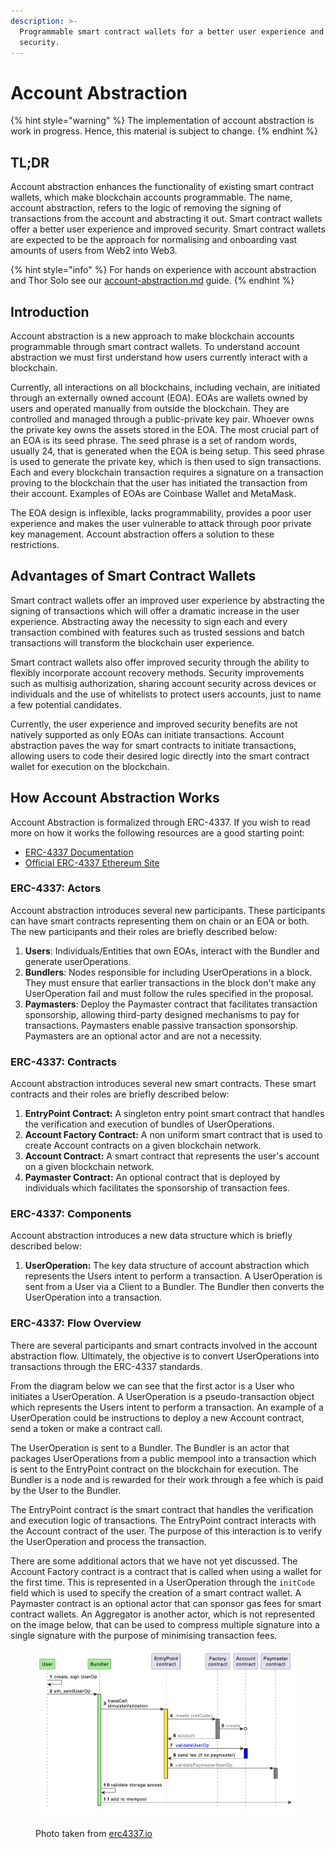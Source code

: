 ```yaml
---
description: >-
  Programmable smart contract wallets for a better user experience and improved
  security.
---
```


# Account Abstraction

{% hint style="warning" %}
The implementation of account abstraction is work in progress. Hence, this material is subject to change.
{% endhint %}

## TL;DR

Account abstraction enhances the functionality of existing smart contract wallets, which make blockchain accounts programmable. The name, account abstraction, refers to the logic of removing the signing of transactions from the account and abstracting it out. Smart contract wallets offer a better user experience and improved security. Smart contract wallets are expected to be the approach for normalising and onboarding vast amounts of users from Web2 into Web3.

{% hint style="info" %}
For hands on experience with account abstraction and Thor Solo see our [account-abstraction.md](../../start-building/account-abstraction.md "mention") guide.
{% endhint %}

## Introduction

Account abstraction is a new approach to make blockchain accounts programmable through smart contract wallets. To understand account abstraction we must first understand how users currently interact with a blockchain.

Currently, all interactions on all blockchains, including vechain, are initiated through an externally owned account (EOA). EOAs are wallets owned by users and operated manually from outside the blockchain. They are controlled and managed through a public-private key pair. Whoever owns the private key owns the assets stored in the EOA. The most crucial part of an EOA is its seed phrase. The seed phrase is a set of random words, usually 24, that is generated when the EOA is being setup. This seed phrase is used to generate the private key, which is then used to sign transactions. Each and every blockchain transaction requires a signature on a transaction proving to the blockchain that the user has initiated the transaction from their account. Examples of EOAs are Coinbase Wallet and MetaMask.

The EOA design is inflexible, lacks programmability, provides a poor user experience and makes the user vulnerable to attack through poor private key management. Account abstraction offers a solution to these restrictions.

## Advantages of Smart Contract Wallets

Smart contract wallets offer an improved user experience by abstracting the signing of transactions which will offer a dramatic increase in the user experience. Abstracting away the necessity to sign each and every transaction combined with features such as trusted sessions and batch transactions will transform the blockchain user experience.

Smart contract wallets also offer improved security through the ability to flexibly incorporate account recovery methods. Security improvements such as multisig authorization, sharing account security across devices or individuals and the use of whitelists to protect users accounts, just to name a few potential candidates.

Currently, the user experience and improved security benefits are not natively supported as only EOAs can initiate transactions. Account abstraction paves the way for smart contracts to initiate transactions, allowing users to code their desired logic directly into the smart contract wallet for execution on the blockchain.

## How Account Abstraction Works

Account Abstraction is formalized through ERC-4337. If you wish to read more on how it works the following resources are a good starting point:

* [ERC-4337 Documentation](https://www.erc4337.io/docs)
* [Official ERC-4337 Ethereum Site](https://eips.ethereum.org/EIPS/eip-4337)

### ERC-4337: Actors

Account abstraction introduces several new participants. These participants can have smart contracts representing them on chain or an EOA or both. The new participants and their roles are briefly described below:

1. **Users**: Individuals/Entities that own EOAs, interact with the Bundler and generate userOperations.
2. **Bundlers**: Nodes responsible for including UserOperations in a block. They must ensure that earlier transactions in the block don't make any UserOperation fail and must follow the rules specified in the proposal.
3. **Paymasters**: Deploy the Paymaster contract that facilitates transaction sponsorship, allowing third-party designed mechanisms to pay for transactions. Paymasters enable passive transaction sponsorship. Paymasters are an optional actor and are not a necessity.

### ERC-4337: Contracts

Account abstraction introduces several new smart contracts. These smart contracts and their roles are briefly described below:

1. **EntryPoint Contract:** A singleton entry point smart contract that handles the verification and execution of bundles of UserOperations.
2. **Account Factory Contract:** A non uniform smart contract that is used to create Account contracts on a given blockchain network.
3. **Account Contract:** A smart contract that represents the user's account on a given blockchain network.
4. **Paymaster Contract:** An optional contract that is deployed by individuals which facilitates the sponsorship of transaction fees.

### ERC-4337: Components

Account abstraction introduces a new data structure which is briefly described below:

1. **UserOperation:** The key data structure of account abstraction which represents the Users intent to perform a transaction. A UserOperation is sent from a User via a Client to a Bundler. The Bundler then converts the UserOperation into a transaction.

### ERC-4337: Flow Overview

There are several participants and smart contracts involved in the account abstraction flow. Ultimately, the objective is to convert UserOperations into transactions through the ERC-4337 standards.

From the diagram below we can see that the first actor is a User who initiates a UserOperation. A UserOperation is a pseudo-transaction object which represents the Users intent to perform a transaction. An example of a UserOperation could be instructions to deploy a new Account contract, send a token or make a contract call.

The UserOperation is sent to a Bundler. The Bundler is an actor that packages UserOperations from a public mempool into a transaction which is sent to the EntryPoint contract on the blockchain for execution. The Bundler is a node and is rewarded for their work through a fee which is paid by the User to the Bundler.

The EntryPoint contract is the smart contract that handles the verification and execution logic of transactions. The EntryPoint contract interacts with the Account contract of the user. The purpose of this interaction is to verify the UserOperation and process the transaction.

There are some additional actors that we have not yet discussed. The Account Factory contract is a contract that is called when using a wallet for the first time. This is represented in a UserOperation through the `initCode` field which is used to specify the creation of a smart contract wallet. A Paymaster contract is an optional actor that can sponsor gas fees for smart contract wallets. An Aggregator is another actor, which is not represented on the image below, that can be used to compress multiple signature into a single signature with the purpose of minimising transaction fees.

<figure><img src="../../.gitbook/assets/image.png" alt=""><figcaption><p>Photo taken from <a href="https://www.erc4337.io/docs/understanding-ERC-4337/architecture">erc4337.io</a></p></figcaption></figure>
